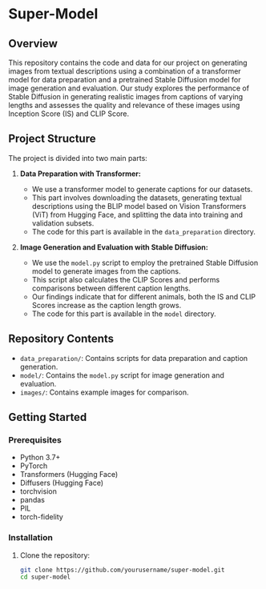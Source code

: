 # Super-Model

## Overview
This repository contains the code and data for our project on generating images from textual descriptions using a combination of a transformer model for data preparation and a pretrained Stable Diffusion model for image generation and evaluation. Our study explores the performance of Stable Diffusion in generating realistic images from captions of varying lengths and assesses the quality and relevance of these images using Inception Score (IS) and CLIP Score.

## Project Structure
The project is divided into two main parts:

1. **Data Preparation with Transformer:**
   - We use a transformer model to generate captions for our datasets.
   - This part involves downloading the datasets, generating textual descriptions using the BLIP model based on Vision Transformers (ViT) from Hugging Face, and splitting the data into training and validation subsets.
   - The code for this part is available in the `data_preparation` directory.

2. **Image Generation and Evaluation with Stable Diffusion:**
   - We use the `model.py` script to employ the pretrained Stable Diffusion model to generate images from the captions.
   - This script also calculates the CLIP Scores and performs comparisons between different caption lengths.
   - Our findings indicate that for different animals, both the IS and CLIP Scores increase as the caption length grows.
   - The code for this part is available in the `model` directory.

## Repository Contents
- `data_preparation/`: Contains scripts for data preparation and caption generation.
- `model/`: Contains the `model.py` script for image generation and evaluation.
- `images/`: Contains example images for comparison.

## Getting Started
### Prerequisites
- Python 3.7+
- PyTorch
- Transformers (Hugging Face)
- Diffusers (Hugging Face)
- torchvision
- pandas
- PIL
- torch-fidelity

### Installation
1. Clone the repository:
   ```bash
   git clone https://github.com/yourusername/super-model.git
   cd super-model
